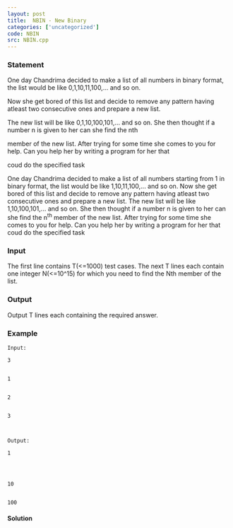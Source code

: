 ```yaml
---
layout: post
title:  NBIN - New Binary
categories: ['uncategorized']
code: NBIN
src: NBIN.cpp
---
```


### **Statement**

One day Chandrima decided to make a list of all numbers in binary format, the
list would be like 0,1,10,11,100,... and so on.

Now she get bored of this list and decide to remove any pattern having atleast
two consecutive ones and prepare a new list.

The new list will be like 0,1,10,100,101,... and so on. She then thought if a
number n is given to her can she find the nth

member of the new list. After trying for some time she comes to you for help.
Can you help her by writing a program for her that

coud do the specified task

One day Chandrima decided to make a list of all numbers starting from 1 in
binary format, the list would be like 1,10,11,100,... and so on. Now she get
bored of this list and decide to remove any pattern having atleast two
consecutive ones and prepare a new list. The new list will be like
1,10,100,101,... and so on. She then thought if a number n is given to her can
she find the n<sup>th</sup> member of the new list. After trying for some
time she comes to you for help. Can you help her by writing a program for her
that coud do the specified task

### Input

The first line contains T(<=1000) test cases. The next T lines each contain
one integer N(<=10^15) for which you need to find the Nth member of the list.

### Output

Output T lines each containing the required answer.

### Example

    
    
    Input:
    3
    
    
    1
    
    
    2
    
    
    3
    
    Output:
    1
    
    
    
    10
    
    
    100



#### **Solution**




